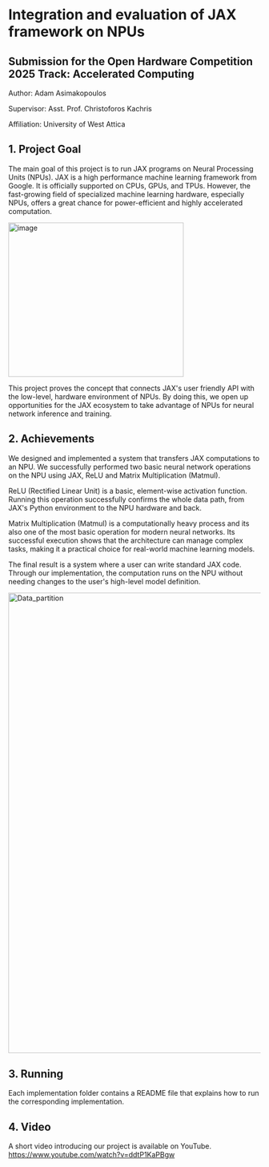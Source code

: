 # Integration and evaluation of JAX framework on NPUs
## Submission for the Open Hardware Competition 2025 Track: Accelerated Computing
Author: Adam Asimakopoulos

Supervisor: Asst. Prof. Christoforos Kachris

Affiliation: University of West Attica


## 1. Project Goal
 The main goal of this project is to run JAX programs on
 Neural Processing Units (NPUs). JAX is a high
performance machine learning framework from Google. It
 is officially supported on CPUs, GPUs, and TPUs.
 However, the fast-growing field of specialized machine
 learning hardware, especially NPUs, offers a great chance
 for power-efficient and highly accelerated computation.

<img width="350" height="308" alt="image" src="https://github.com/user-attachments/assets/4214b5e7-05b4-42af-b979-a712ec539cef" />



This project proves the concept that connects JAX's user
friendly API with the low-level, hardware environment of
 NPUs. By doing this, we open up opportunities for the JAX
 ecosystem to take advantage of NPUs for neural network
 inference and training. 

## 2. Achievements
We designed and implemented a system that transfers JAX computations to an NPU. We successfully performed two basic neural network operations on the NPU using JAX, ReLU and Matrix Multiplication (Matmul). 

ReLU (Rectified Linear Unit) is a basic, element-wise activation function. Running this operation successfully confirms the whole data path, from JAX's Python environment to the NPU hardware and back. 

Matrix Multiplication (Matmul) is a computationally heavy process and its also one of the most basic operation for modern neural networks. Its successful execution shows that the architecture can manage complex tasks, making it a practical choice for real-world machine learning models. 

The final result is a system where a user can write standard JAX code. Through our implementation, the computation runs on the NPU without needing changes to the user's high-level model definition. 

 <img width="3840" height="919" alt="Data_partition" src="https://github.com/user-attachments/assets/782c0100-014d-44c6-9e37-66cb40827e98" />

## 3. Running
Each implementation folder contains a README file that explains how to run the corresponding implementation.

## 4. Video
A short video introducing our project is available on YouTube.
https://www.youtube.com/watch?v=ddtP1KaPBgw
